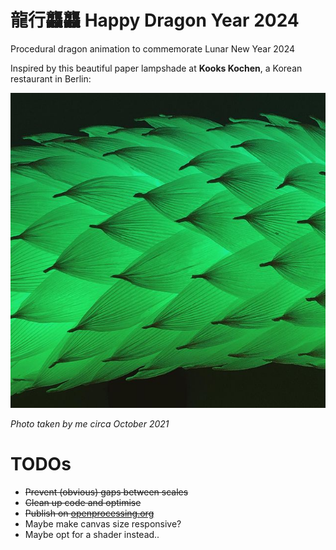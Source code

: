 # 龍行龘龘 Happy Dragon Year 2024
Procedural dragon animation to commemorate Lunar New Year 2024

Inspired by this beautiful paper lampshade at **Kooks Kochen**, a Korean restaurant in Berlin:

![Reference photograph](reference.jpg)

*Photo taken by me circa October 2021*

# TODOs
- ~~Prevent (obvious) gaps between scales~~
- ~~Clean up code and optimise~~
- ~~Publish on [openprocessing.org](https://openprocessing.org/sketch/2180491)~~
- Maybe make canvas size responsive?
- Maybe opt for a shader instead..
